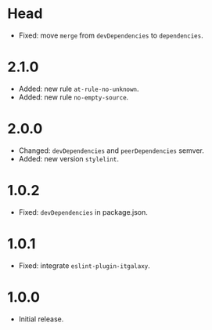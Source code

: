 # Head

- Fixed: move `merge` from `devDependencies` to `dependencies`.

# 2.1.0

- Added: new rule `at-rule-no-unknown`.
- Added: new rule `no-empty-source`.

# 2.0.0

- Changed: `devDependencies` and `peerDependencies` semver.
- Added: new version `stylelint`.

# 1.0.2

- Fixed: `devDependencies` in package.json.

# 1.0.1

- Fixed: integrate `eslint-plugin-itgalaxy`.

# 1.0.0

- Initial release.
